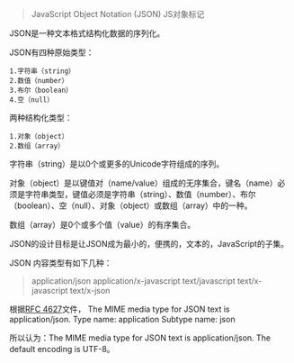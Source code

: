 >JavaScript Object Notation (JSON)
JS对象标记

JSON是一种文本格式结构化数据的序列化。

JSON有四种原始类型：
````
1.字符串（string）
2.数值（number）
3.布尔（boolean）
4.空（null）
````

两种结构化类型：
````
1.对象（object）
2.数组（array）
````

字符串（string）是以0个或更多的Unicode字符组成的序列。

对象（object）是以键值对（name/value）组成的无序集合，键名（name）必须是字符串类型，键值必须是字符串（string）、数值（number）、布尔（boolean）、空（null）、对象（object）或数组（array）中的一种。

数组（array）是0个或多个值（value）的有序集合。

JSON的设计目标是让JSON成为最小的，便携的，文本的，JavaScript的子集。

JSON 内容类型有如下几种：
>application/json
application/x-javascript
text/javascript
text/x-javascript
text/x-json

根据[RFC 4627](http://www.ietf.org/rfc/rfc4627.txt)文件，
The MIME media type for JSON text is application/json.
 Type name: application
Subtype name: json

所以认为：The MIME media type for JSON text is application/json. The default encoding is UTF-8。